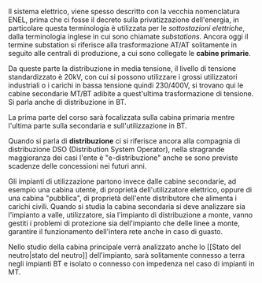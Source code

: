 Il sistema elettrico, viene spesso descritto con la vecchia nomenclatura ENEL, prima che ci fosse il decreto sulla privatizzazione dell'energia, in particolare questa terminologia è utilizzata per le *sottostazioni elettriche*, dalla terminologia inglese in cui sono chiamate *substations*. Ancora oggi il termine substation si riferisce alla trasformazione AT/AT solitamente in seguito alle centrali di produzione, a cui sono collegate le **cabine primarie**.

Da queste parte la distribuzione in media tensione, il livello di tensione standardizzato è 20kV, con cui si possono utilizzare i grossi utilizzatori industriali o i carichi in bassa tensione quindi 230/400V, si trovano qui le cabine secondarie MT/BT adibite a quest'ultima trasformazione di tensione. Si parla anche di distribuzione in BT.

La prima parte del corso sarà focalizzata sulla cabina primaria mentre l'ultima parte sulla secondaria e sull'utilizzazione in BT.

Quando si parla di **distribuzione** ci si riferisce ancora alla compagnia di distribuzione DSO (Distribution System Operator), nella stragrande maggioranza dei casi l'ente è "e-distribuzione" anche se sono previste scadenze delle concessioni nei futuri anni.

Gli impianti di utilizzazione partono invece dalle cabine secondarie, ad esempio una cabina utente, di proprietà dell'utilizzatore elettrico, oppure di una cabina "pubblica", di proprietà dell'ente distributore che alimenta i carichi civili. Quando si studia la cabina secondaria si deve analizzare sia l'impianto a valle, utilizzatore, sia l'impianto di distribuzione a monte, vanno gestiti i problemi di protezione sia dell'impianto che delle linee a monte, garantire il funzionamento dell'intera rete anche in caso di guasto.

Nello studio della cabina principale verrà analizzato anche lo [[Stato del neutro|stato del neutro]] dell'impianto, sarà solitamente connesso a terra negli impianti BT e isolato o connesso con impedenza nel caso di impianti in MT.